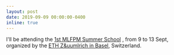 ```yaml
---
layout: post
date: 2019-09-09 00:00:00-0400
inline: true
---
```


I'll be attending the <a href="https://mlfpm.eu/1-summer-school/">1st MLFPM Summer School</a> , from 9 to 13 Sept, organized by the <a href="https://ethz.ch/de.html">ETH Z&uumlrich in Basel</a>, Switzerland.